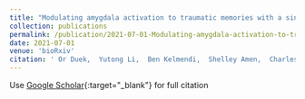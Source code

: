 ```yaml
---
title: "Modulating amygdala activation to traumatic memories with a single ketamine infusion"
collection: publications
permalink: /publication/2021-07-01-Modulating-amygdala-activation-to-traumatic-memories-with-a-single-ketamine-infusion
date: 2021-07-01
venue: 'bioRxiv'
citation: ' Or Duek,  Yutong Li,  Ben Kelmendi,  Shelley Amen,  Charles Gordon,  Madison Milne,  John Krystal,  Ifat Levy,  Ilan Harpaz-Rotem, &quot;Modulating amygdala activation to traumatic memories with a single ketamine infusion.&quot; bioRxiv, 2021.'
---
```

Use [Google Scholar](https://scholar.google.com/scholar?q=Modulating+amygdala+activation+to+traumatic+memories+with+a+single+ketamine+infusion){:target="_blank"} for full citation